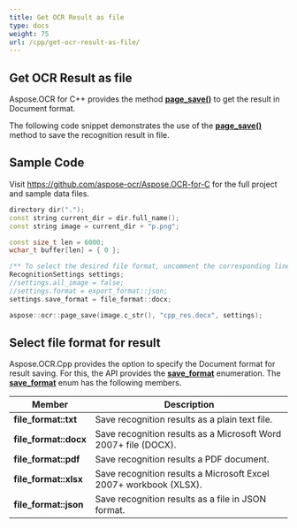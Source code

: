 ```yaml
---
title: Get OCR Result as file
type: docs
weight: 75
url: /cpp/get-ocr-result-as-file/
---
```

## **Get OCR Result as file**

Aspose.OCR for C++ provides the method [**page_save()**](https://apireference.aspose.com/ocr/cpp/groupAspose#ga248e71b77ac6dbaf0c80630b2181cf29) to get the result in Document format.

The following code snippet demonstrates the use of the [**page_save()**](https://apireference.aspose.com/ocr/cpp/groupAspose#ga248e71b77ac6dbaf0c80630b2181cf29) method 
to save the recognition result in file.

## Sample Code

Visit https://github.com/aspose-ocr/Aspose.OCR-for-C for the full project and sample data files.

```cpp
directory dir(".");
const string current_dir = dir.full_name();
const string image = current_dir + "p.png";

const size_t len = 6000;
wchar_t buffer[len] = { 0 };

/** To select the desired file format, uncomment the corresponding line  */
RecognitionSettings settings;
//settings.all_image = false;
//settings.format = export_format::json;
settings.save_format = file_format::docx;

aspose::ocr::page_save(image.c_str(), "cpp_res.docx", settings);
```

## Select file format for result

Aspose.OCR.Cpp provides the option to specify the Document format for result saving. For this, the API provides the [**save_format**](https://apireference.aspose.com/ocr/cpp/struct/recognition_settings#ac011403d84ee28fc62fe1d9bec824c2d) 
enumeration. The [**save_format**](https://apireference.aspose.com/ocr/cpp/struct/recognition_settings#ac011403d84ee28fc62fe1d9bec824c2d) enum has the following members.

Member | Description
------ | -----------
**file_format::txt** | Save recognition results as a plain text file.
**file_format::docx** | Save recognition results as a Microsoft Word 2007+ file (DOCX).
**file_format::pdf** | Save recognition results a PDF document.
**file_format::xlsx** | Save recognition results a Microsoft Excel 2007+ workbook (XLSX).
**file_format::json** | Save recognition results as a file in JSON format.
